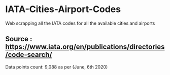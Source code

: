 # IATA-Cities-Airport-Codes
Web scrapping all the IATA codes for all the available cities and airports 
## Source : https://www.iata.org/en/publications/directories/code-search/ 
Data points count: 9,088 as per (June, 6th 2020)
